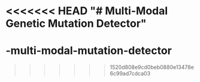 <<<<<<< HEAD
"# Multi-Modal Genetic Mutation Detector" 
=======
# -multi-modal-mutation-detector
>>>>>>> 1520d808e9cd0beb0880e13478e6c99ad7cdca03
